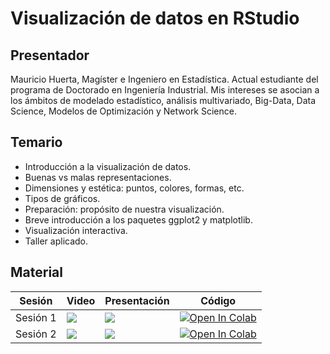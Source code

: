 # Visualización de datos en RStudio

## Presentador

Mauricio Huerta, Magíster e Ingeniero en Estadística. Actual estudiante del programa de Doctorado en Ingeniería Industrial. Mis intereses se asocian a los ámbitos de modelado estadístico, análisis multivariado, 
Big-Data, Data Science, Modelos de Optimización y Network Science.

## Temario

* Introducción a la visualización de datos.
* Buenas vs malas representaciones.
* Dimensiones y estética: puntos, colores, formas, etc.
* Tipos de gráficos.
* Preparación: propósito de nuestra visualización. 
* Breve introducción a los paquetes ggplot2 y matplotlib.
* Visualización interactiva.
* Taller aplicado.

## Material 
| Sesión   | Video                                                                                                                                                                                                                                            | Presentación                                                                                                                                                                                                                         | Código                                                                                                                                                                                                                                            |
|----------|--------------------------------------------------------------------------------------------------------------------------------------------------------------------------------------------------------------------------------------------------|--------------------------------------------------------------------------------------------------------------------------------------------------------------------------------------------------------------------------------------|---------------------------------------------------------------------------------------------------------------------------------------------------------------------------------------------------------------------------------------------------|
| Sesión 1 | <a href="https://www.youtube.com/watch?v=N97sFMQRDlU&t=2925s&ab_channel=SociedadChilenadeEstad%C3%ADstica" target="_parent"><img src="https://img.shields.io/badge/YouTube-%23FF0000.svg?style=for-the-badge&logo=YouTube&logoColor=white"/></a> | <a href="https://github.com/fralfaro/Soche-Course/blob/main/docs/2020/01_visualizacion/clase_01.pdf" target="_parent"><img src="https://img.shields.io/badge/PDF-%23FF0000.svg?style=for-the-badge&logo=adobe&logoColor=white"/></a> | <a href="https://github.com/fralfaro/Soche-Course/blob/main/docs/2020/01_visualizacion/codigo_01.R" target="_parent"><img src="https://img.shields.io/badge/r-%23276DC3.svg?style=for-the-badge&logo=r&logoColor=white" alt="Open In Colab"/></a> |
| Sesión 2 | <a href="https://www.youtube.com/watch?v=CL2TAKQMaLs&t=7s&ab_channel=SociedadChilenadeEstad%C3%ADstica" target="_parent"><img src="https://img.shields.io/badge/YouTube-%23FF0000.svg?style=for-the-badge&logo=YouTube&logoColor=white"/></a>    | <a href="https://github.com/fralfaro/Soche-Course/blob/main/docs/2020/01_visualizacion/clase_02.pdf" target="_parent"><img src="https://img.shields.io/badge/PDF-%23FF0000.svg?style=for-the-badge&logo=adobe&logoColor=white"/></a> | <a href="https://github.com/fralfaro/Soche-Course/blob/main/docs/2020/01_visualizacion/codigo_01.R" target="_parent"><img src="https://img.shields.io/badge/r-%23276DC3.svg?style=for-the-badge&logo=r&logoColor=white" alt="Open In Colab"/></a> |